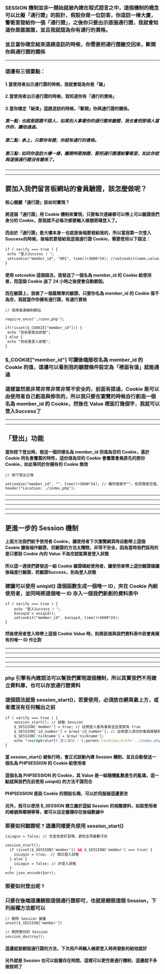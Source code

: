 ### SESSION 機制並非一開始就被內建在程式語言之中，這個機制的概念可以比擬「通行證」的設計，假設你是一位訪客，你造訪一棟大廈，警衛室發給你一張「通行證」，之後你只要出示這張通行證，我就會知道你是誰誰誰，並且我就認為你有通行的資格。

### 並且當你確定結束這趟造訪的時候，你需要把通行證繳交回來，斷開你與通行證的關係

***

### 這邊有三個重點：
#### 1.當使用者出示通行證的時候，我就會認為你是「誰」

#### 2.當使用者出示通行證的時候，我知道你有「通行的資格」

#### 3.當你確定「結束」這趟造訪的時候，「斷開」你與通行證的關係。

##### 第一點 : 也就是認證不認人，如果別人拿著你的通行證來驗證，我也會把那個人當作你，讓他通過。

##### 第二點 : 承上，只要你有證，你就有通行的資格。

##### 第三點 : 如同你造訪大樓一樣，離開時要換證，要把通行證還給警衛室，如此你就與這張通行證沒有關係了。

***
***

## 要加入我們留言板網站的會員驗證，該怎麼做呢？

#### 核心關鍵「通行證」該如何實現？
#### 將這個「通行證」用 Cookie 機制來實現，只要每次連線都可以帶上可以驗證我們身分的 Cookie，那我就不必每次都要輸入帳號密碼登入了。

#### 而由於「通行證」是大樓本身－也就是後端要發給我的，所以當我第一次登入Success的時候，後端若要發給我這張通行證 Cookie，需要使用以下語法：
```html
if ( verify === true ) {
 echo "登入Success ! ";
 setcookie("member_id", "001", time()+3600*24); //setcookit(name,value,有效時間)
}
```
#### 使用 setcookie 這個語法，我發送了一個名為 member_id 的 Cookie 給使用者，而這個 Cookie 過了 24 小時之後便會自動銷毀。

#### 而在驗證上，我做了一個最簡單的驗證，只要你名為 member_id 的 Cookie 值不為空，我就當作你擁有通行證，有通行資格
```html
// 使用者連線到網站

require_once('./conn.php');

if(!isset($_COOKIE["member_id"])) { 
 echo "目前是登出狀態";
} else {
 echo "目前是登入狀態";
}
```
### $_COOKIE["member_id"] 可讓後端接收名為 member_id 的 Cookie 的值，這邊可以看到我的驗證條件設定為「裡面有值」就能通過

### 這樣當然是非常非常非常非常不安全的，前面有提過，Cookie 是可以由使用者自己創造與修改的，所以我只要在瀏覽的時候自行創造一個名為 member_id 的 Cookie，然後在 Value 裡面打幾個字，我就可以登入Success了

***
***

## 「登出」功能
#### 當你按下登出時，發送一個同樣名為 member_id 但值為空的 Cookie，基於 Cookie 同名會覆蓋的特性，這份值為空的 Cookie 會覆蓋會員原先的那份 Cookie，如此等同於你擁有的 Cookie 無效
```html
// 按下登出之後

setcookie("member_id", "", time()+3600*24); // 雖然是賦予""，但其實是空值，而非空字串
header("Location: ./index.php");
```

***
***
***
***
***

## 更進一步的 Session 機制
#### 上面方法我們給予使用者 Cookie，讓使用者下次瀏覽網頁時自動帶上這個 Cookie 讓後端作驗證，但驗證的方法太糟糕，非常不安全，因為當時我們採用的是只要該 Cookie 內的 Value 不為空就能算是登入狀態
#### 所以這一週我們要發送一組 Cookie 驗證碼給使用者，讓使用者帶上這份驗證碼讓後端進行驗證，若驗證Success，則為登入狀態
### 建議可以使用 uniqid() 這個函數生成一個唯一 ID，夾在 Cookie 內給使用者，並同時將這個唯一 ID 存入一個我們新創的資料表中

```
if ( verify === true ) {
    echo "登入Success ! ";
    $uniqid = uniqid();
    setcookit("member_id", $uniqid, time()+3600*24);
}
```
#### 然後使用者登入時帶上這個 Cookie Value 時，則將該值與我們資料表中該會員擁有的唯一 ID 作比對
***
***
***
***
***
### php 引擎有內建語法可以幫我們實現這個機制，所以其實我們不用建立資料庫，也可以存放通行證資料

### 這個語法就是 session_start()，若要使用，必須放在網頁最上方，或者還沒有任何輸出之前
```html
if ( verify === true ) {
    session_start(); // 啟動 Session
    $_SESSION['member'] = true; // 註冊登入者為會員並且使其為 true
    $_SESSION['id_number'] = $row['id_number']; // 註冊登入成功的會員帳號與暱稱
    $_SESSION['nickname'] = $row['nickname'];
    echo "<script>alert('登入成功 !');parent.location.href='../index.php';</script>";
}
```
#### 當 session_start() 被執行時，會正式啟動內建 Session 機制，並且自動發送一個名為 PHPSESSION 的 Cookie 給使用者

#### 這個名為 PHPSESSION 的 Cookie，其 Value 是一組隨機亂數產生的亂碼，這一點就與我們先前使用 uniqid() 的方法不謀而合

#### PHPSESSION 是該 Cookie 的預設名稱，可以於伺服器這邊更改

#### 另外，我可以使用 $_SESSION 建立屬於這組 Session 的相關資料，如該使用者的帳號與暱稱等等，都可以自定義儲存在後端數據中
### 那要如何驗證呢 ? 這邊同樣要先使用 session_start()
```html
isLogin = false; // 先宣告是好習慣，避免全局變數汙染

session_start();
  if (isset($_SESSION['member']) && $_SESSION['member'] === true) {
    isLogin = true;　// 成功登入狀態
  } else {
    isLogin = false; // 非登入狀態
  }
echo json_encode($arr);
```
### 那要如何登出呢 ?

### 只要在後端這邊銷毀這個通行證即可，也就是銷毀這個 Session，下列兩種方法都可以
```html
// 刪除 Session 變量
unset($_SESSION['member'])

// 刪除整份的 Session
session_destroy();
```
#### 這邊就是銷毀通行證的方法，下次用戶再輸入帳密登入時再發新的給他就好

#### 另外就是 Session 也可以設置存在時間，這樣可以更完善通行機制，這邊就不多做說明了
